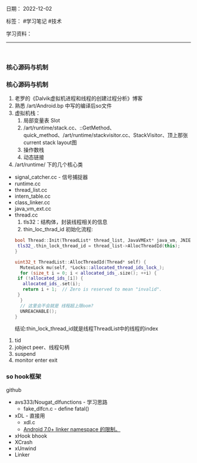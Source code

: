 日期： 2022-12-02

标签： #学习笔记 #技术

学习资料： 


---
<br>

### 核心源码与机制
### 核心源码与机制
1. 老罗的《Dalvik虚拟机进程和线程的创建过程分析》博客
2. 熟悉 /art/Android.bp 中写的编译后so文件
3. 虚拟机栈：
	1. 局部变量表 Slot
	2. /art/runtime/stack.cc、::GetMethod、quick_method、/art/runtime/stackvisitor.cc、StackVisitor、顶上那张current stack layout图
	3. 操作数栈
	4. 动态链接
4.   /art/runtime/ 下的几个核心类
- signal_catcher.cc - 信号捕捉器
- runtime.cc
- thread_list.cc
- intern_table.cc
- class_linker.cc
- java_vm_ext.cc
- thread.cc
	1. tls32：结构体，封装线程相关的信息
	2. thin_loc_thrad_id
	初始化流程:
  ```c++
  bool Thread::Init(ThreadList* thread_list, JavaVMExt* java_vm, JNIEnvExt* jni_env_ext) {
   tls32_.thin_lock_thread_id = thread_list->AllocThreadId(this);
  }
  
  uint32_t ThreadList::AllocThreadId(Thread* self) {
    MutexLock mu(self, *Locks::allocated_thread_ids_lock_);
    for (size_t i = 0; i < allocated_ids_.size(); ++i) {
   if (!allocated_ids_[i]) {
     allocated_ids_.set(i);
     return i + 1;  // Zero is reserved to mean "invalid".
   }
    }
    // 这里会不会就是 线程超上限oom?
    UNREACHABLE();
  }
  ```
	 结论:thin_lock_thread_id就是线程ThreadList中的线程的index
 1. tid
 2. jobject peer、线程句柄
 3. suspend
 4. monitor enter exit


### so hook框架
github
- avs333/Nougat_dlfunctions - 学习思路
	- fake_dlfcn.c - define fatal()
- xDL - 直接用
	- xdl.c 
	- [Android 7.0+ linker namespace 的限制。](https://zhuanlan.zhihu.com/p/401547387 "Android 7.0+ linker namespace 的限制。")
- xHook bhook
- XCrash
- xUnwind
- Linker
